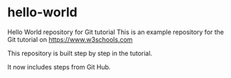 # hello-world
Hello World repository for Git tutorial
This is an example repository for the Git tutorial on https://www.w3schools.com

This repository is built step by step in the tutorial.

It now includes steps from Git Hub.
